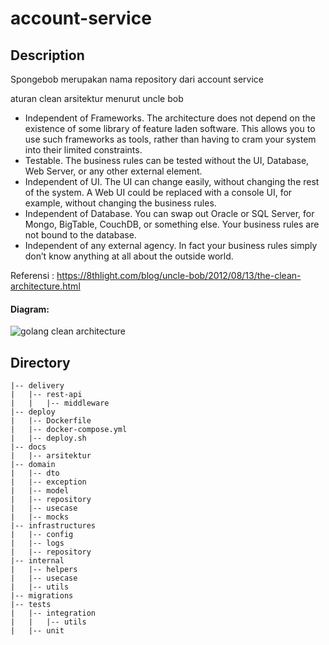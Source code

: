 # account-service

## Description

Spongebob merupakan nama repository dari account service

aturan clean arsitektur menurut uncle bob

- Independent of Frameworks. The architecture does not depend on the existence of some library of feature laden software. This allows you to use such frameworks as tools, rather than having to cram your system into their limited constraints.
- Testable. The business rules can be tested without the UI, Database, Web Server, or any other external element.
- Independent of UI. The UI can change easily, without changing the rest of the system. A Web UI could be replaced with a console UI, for example, without changing the business rules.
- Independent of Database. You can swap out Oracle or SQL Server, for Mongo, BigTable, CouchDB, or something else. Your business rules are not bound to the database.
- Independent of any external agency. In fact your business rules simply don’t know anything at all about the outside world.

Referensi : https://8thlight.com/blog/uncle-bob/2012/08/13/the-clean-architecture.html

#### Diagram:

![golang clean architecture](https://github.com/DueIt-Jasanya-Aturuang/spongebob/blob/rama/REFACTOR/testing-usecase/docs/arsitektur/clean-arsitektur.png)

## Directory

```
|-- delivery
|   |-- rest-api
|   |   |-- middleware
|-- deploy
|   |-- Dockerfile
|   |-- docker-compose.yml
|   |-- deploy.sh
|-- docs
|   |-- arsitektur
|-- domain
|   |-- dto
|   |-- exception
|   |-- model
|   |-- repository
|   |-- usecase
|   |-- mocks
|-- infrastructures
|   |-- config
|   |-- logs
|   |-- repository
|-- internal
|   |-- helpers
|   |-- usecase
|   |-- utils
|-- migrations
|-- tests
|   |-- integration
|   |   |-- utils
|   |-- unit
```
